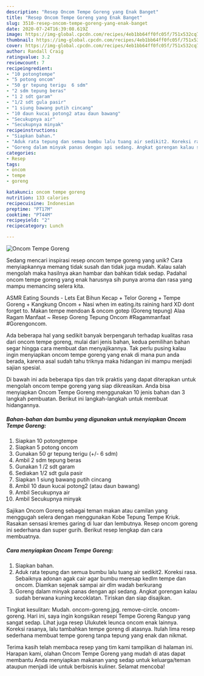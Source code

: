 ```yaml
---
description: "Resep Oncom Tempe Goreng yang Enak Banget"
title: "Resep Oncom Tempe Goreng yang Enak Banget"
slug: 3510-resep-oncom-tempe-goreng-yang-enak-banget
date: 2020-07-24T16:39:08.619Z
image: https://img-global.cpcdn.com/recipes/4eb1bb64ff0fc05f/751x532cq70/oncom-tempe-goreng-foto-resep-utama.jpg
thumbnail: https://img-global.cpcdn.com/recipes/4eb1bb64ff0fc05f/751x532cq70/oncom-tempe-goreng-foto-resep-utama.jpg
cover: https://img-global.cpcdn.com/recipes/4eb1bb64ff0fc05f/751x532cq70/oncom-tempe-goreng-foto-resep-utama.jpg
author: Randall Craig
ratingvalue: 3.2
reviewcount: 7
recipeingredient:
- "10 potongtempe"
- "5 potong oncom"
- "50 gr tepung terigu  6 sdm"
- "2 sdm tepung beras"
- "1 2 sdt garam"
- "1/2 sdt gula pasir"
- "1 siung bawang putih cincang"
- "10 daun kucai potong2 atau daun bawang"
- "Secukupnya air"
- "Secukupnya minyak"
recipeinstructions:
- "Siapkan bahan."
- "Aduk rata tepung dan semua bumbu lalu tuang air sedikit2. Koreksi rasa. Sebaiknya adonan agak cair agar bumbu meresap kedlm tempe dan oncom. Diamkan sejenak sampai air dlm wadah berkurang"
- "Goreng dalam minyak panas dengan api sedang. Angkat gorengan kalau sudah berwana kuning kecoklatan. Tiriskan dan siap disajikan."
categories:
- Resep
tags:
- oncom
- tempe
- goreng

katakunci: oncom tempe goreng 
nutrition: 133 calories
recipecuisine: Indonesian
preptime: "PT17M"
cooktime: "PT44M"
recipeyield: "2"
recipecategory: Lunch

---
```



![Oncom Tempe Goreng](https://img-global.cpcdn.com/recipes/4eb1bb64ff0fc05f/751x532cq70/oncom-tempe-goreng-foto-resep-utama.jpg)

Sedang mencari inspirasi resep oncom tempe goreng yang unik? Cara menyiapkannya memang tidak susah dan tidak juga mudah. Kalau salah mengolah maka hasilnya akan hambar dan bahkan tidak sedap. Padahal oncom tempe goreng yang enak harusnya sih punya aroma dan rasa yang mampu memancing selera kita.

ASMR Eating Sounds - Lets Eat Bihun Kecap + Telor Goreng + Tempe Goreng + Kangkung Oncom + Nasi when im eating.its raining hard XD dont forget to. Makan tempe mendoan &amp; oncom gotep (Goreng tepung) Alaa Ragam Manfaat ~ Resep Goreng Tepung Oncom #Ragammanfaat #Gorengoncom.

Ada beberapa hal yang sedikit banyak berpengaruh terhadap kualitas rasa dari oncom tempe goreng, mulai dari jenis bahan, kedua pemilihan bahan segar hingga cara membuat dan menyajikannya. Tak perlu pusing kalau ingin menyiapkan oncom tempe goreng yang enak di mana pun anda berada, karena asal sudah tahu triknya maka hidangan ini mampu menjadi sajian spesial.


Di bawah ini ada beberapa tips dan trik praktis yang dapat diterapkan untuk mengolah oncom tempe goreng yang siap dikreasikan. Anda bisa menyiapkan Oncom Tempe Goreng menggunakan 10 jenis bahan dan 3 langkah pembuatan. Berikut ini langkah-langkah untuk membuat hidangannya.

<!--inarticleads1-->

##### Bahan-bahan dan bumbu yang digunakan untuk menyiapkan Oncom Tempe Goreng:

1. Siapkan 10 potongtempe
1. Siapkan 5 potong oncom
1. Gunakan 50 gr tepung terigu (+/- 6 sdm)
1. Ambil 2 sdm tepung beras
1. Gunakan 1 /2 sdt garam
1. Sediakan 1/2 sdt gula pasir
1. Siapkan 1 siung bawang putih cincang
1. Ambil 10 daun kucai potong2 (atau daun bawang)
1. Ambil Secukupnya air
1. Ambil Secukupnya minyak


Sajikan Oncom Goreng sebagai teman makan atau camilan yang menggugah selera dengan menggunakan Kobe Tepung Tempe Kriuk. Rasakan sensasi kremes garing di luar dan lembutnya. Resep oncom goreng ini sederhana dan super gurih. Berikut resep lengkap dan cara membuatnya. 

<!--inarticleads2-->

##### Cara menyiapkan Oncom Tempe Goreng:

1. Siapkan bahan.
1. Aduk rata tepung dan semua bumbu lalu tuang air sedikit2. Koreksi rasa. Sebaiknya adonan agak cair agar bumbu meresap kedlm tempe dan oncom. Diamkan sejenak sampai air dlm wadah berkurang
1. Goreng dalam minyak panas dengan api sedang. Angkat gorengan kalau sudah berwana kuning kecoklatan. Tiriskan dan siap disajikan.


Tingkat kesulitan: Mudah. oncom-goreng.jpg. remove-circle. oncom-goreng. Hari ini, saya ingin kongsikan resepi Tempe Goreng Rangup yang sangat sedap. Lihat juga resep Ulukutek leunca oncom enak lainnya. Koreksi rasanya, lalu tambahkan tempe goreng di atasnya. Itulah lima resep sederhana membuat tempe goreng tanpa tepung yang enak dan nikmat. 

Terima kasih telah membaca resep yang tim kami tampilkan di halaman ini. Harapan kami, olahan Oncom Tempe Goreng yang mudah di atas dapat membantu Anda menyiapkan makanan yang sedap untuk keluarga/teman ataupun menjadi ide untuk berbisnis kuliner. Selamat mencoba!
